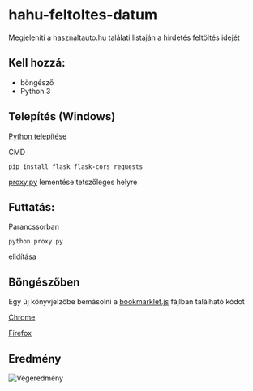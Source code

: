 # hahu-feltoltes-datum
Megjeleníti a hasznaltauto.hu találati listáján a hirdetés feltöltés idejét

## Kell hozzá:
- böngésző
- Python 3

## Telepítés (Windows)
[Python telepítése](https://tutorial.djangogirls.org/hu/python_installation/)

CMD
```
pip install flask flask-cors requests
```
[proxy.py](https://github.com/mgabor91/hahu-feltoltes-datum/blob/main/proxy.py) lementése tetszőleges helyre

## Futtatás:
Parancssorban
```
python proxy.py
```
elidítása

## Böngészőben
Egy új könyvjelzőbe bemásolni a [bookmarklet.js](https://github.com/mgabor91/hahu-feltoltes-datum/blob/main/bookmarklet.js) fájlban található kódot


[Chrome](https://support.google.com/chrome/answer/188842?hl=hu&co=GENIE.Platform%3DDesktop)


[Firefox](https://support.mozilla.org/hu/kb/hogyan-hasznaljuk-a-konyvjelzoket)

## Eredmény
![Végeredmény](https://i.imgur.com/ze6opmw.png)
